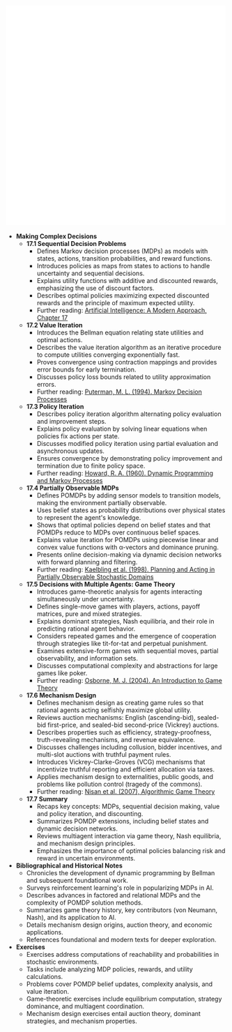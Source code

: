 ![AMA-ch17-decisions-complex](AMA-ch17-decisions-complex.best.png)

- **Making Complex Decisions**
  - **17.1 Sequential Decision Problems**
    - Defines Markov decision processes (MDPs) as models with states, actions, transition probabilities, and reward functions.
    - Introduces policies as maps from states to actions to handle uncertainty and sequential decisions.
    - Explains utility functions with additive and discounted rewards, emphasizing the use of discount factors.
    - Describes optimal policies maximizing expected discounted rewards and the principle of maximum expected utility.
    - Further reading: [Artificial Intelligence: A Modern Approach, Chapter 17](http://aima.cs.berkeley.edu/)
  - **17.2 Value Iteration**
    - Introduces the Bellman equation relating state utilities and optimal actions.
    - Describes the value iteration algorithm as an iterative procedure to compute utilities converging exponentially fast.
    - Proves convergence using contraction mappings and provides error bounds for early termination.
    - Discusses policy loss bounds related to utility approximation errors.
    - Further reading: [Puterman, M. L. (1994). Markov Decision Processes](https://www.wiley.com/en-us/Markov+Decision+Processes%3A+Discrete+Stochastic+Dynamic+Programming%2C+1st+Edition-p-9780471619779)
  - **17.3 Policy Iteration**
    - Describes policy iteration algorithm alternating policy evaluation and improvement steps.
    - Explains policy evaluation by solving linear equations when policies fix actions per state.
    - Discusses modified policy iteration using partial evaluation and asynchronous updates.
    - Ensures convergence by demonstrating policy improvement and termination due to finite policy space.
    - Further reading: [Howard, R. A. (1960). Dynamic Programming and Markov Processes](https://www.amazon.com/Dynamic-Programming-Markov-Processes-Optimization/dp/0262630525)
  - **17.4 Partially Observable MDPs**
    - Defines POMDPs by adding sensor models to transition models, making the environment partially observable.
    - Uses belief states as probability distributions over physical states to represent the agent's knowledge.
    - Shows that optimal policies depend on belief states and that POMDPs reduce to MDPs over continuous belief spaces.
    - Explains value iteration for POMDPs using piecewise linear and convex value functions with α-vectors and dominance pruning.
    - Presents online decision-making via dynamic decision networks with forward planning and filtering.
    - Further reading: [Kaelbling et al. (1998). Planning and Acting in Partially Observable Stochastic Domains](https://doi.org/10.1007/s002910050015)
  - **17.5 Decisions with Multiple Agents: Game Theory**
    - Introduces game-theoretic analysis for agents interacting simultaneously under uncertainty.
    - Defines single-move games with players, actions, payoff matrices, pure and mixed strategies.
    - Explains dominant strategies, Nash equilibria, and their role in predicting rational agent behavior.
    - Considers repeated games and the emergence of cooperation through strategies like tit-for-tat and perpetual punishment.
    - Examines extensive-form games with sequential moves, partial observability, and information sets.
    - Discusses computational complexity and abstractions for large games like poker.
    - Further reading: [Osborne, M. J. (2004). An Introduction to Game Theory](https://global.oup.com/academic/product/an-introduction-to-game-theory-9780195128956)
  - **17.6 Mechanism Design**
    - Defines mechanism design as creating game rules so that rational agents acting selfishly maximize global utility.
    - Reviews auction mechanisms: English (ascending-bid), sealed-bid first-price, and sealed-bid second-price (Vickrey) auctions.
    - Describes properties such as efficiency, strategy-proofness, truth-revealing mechanisms, and revenue equivalence.
    - Discusses challenges including collusion, bidder incentives, and multi-slot auctions with truthful payment rules.
    - Introduces Vickrey-Clarke-Groves (VCG) mechanisms that incentivize truthful reporting and efficient allocation via taxes.
    - Applies mechanism design to externalities, public goods, and problems like pollution control (tragedy of the commons).
    - Further reading: [Nisan et al. (2007), Algorithmic Game Theory](https://www.cs.ucf.edu/~dmarino/ucf/cis6935/index_files/ngt.pdf)
  - **17.7 Summary**
    - Recaps key concepts: MDPs, sequential decision making, value and policy iteration, and discounting.
    - Summarizes POMDP extensions, including belief states and dynamic decision networks.
    - Reviews multiagent interaction via game theory, Nash equilibria, and mechanism design principles.
    - Emphasizes the importance of optimal policies balancing risk and reward in uncertain environments.
- **Bibliographical and Historical Notes**
  - Chronicles the development of dynamic programming by Bellman and subsequent foundational work.
  - Surveys reinforcement learning's role in popularizing MDPs in AI.
  - Describes advances in factored and relational MDPs and the complexity of POMDP solution methods.
  - Summarizes game theory history, key contributors (von Neumann, Nash), and its application to AI.
  - Details mechanism design origins, auction theory, and economic applications.
  - References foundational and modern texts for deeper exploration.
- **Exercises**
  - Exercises address computations of reachability and probabilities in stochastic environments.
  - Tasks include analyzing MDP policies, rewards, and utility calculations.
  - Problems cover POMDP belief updates, complexity analysis, and value iteration.
  - Game-theoretic exercises include equilibrium computation, strategy dominance, and multiagent coordination.
  - Mechanism design exercises entail auction theory, dominant strategies, and mechanism properties.
